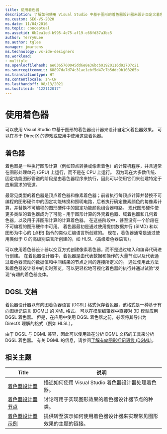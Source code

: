 ```yaml
---
title: 使用着色器
description: 了解如何使用 Visual Studio 中基于图形的着色器设计器来设计自定义着色器效果。 可以在基于 DirectX 的游戏或应用中使用着色器。
ms.custom: SEO-VS-2020
ms.date: 11/04/2016
ms.topic: conceptual
ms.assetid: 6b2ea1ed-b995-4e75-af19-c68fd37a3bc5
author: TerryGLee
ms.author: tglee
manager: jmartens
ms.technology: vs-ide-designers
ms.workload:
- multiple
ms.openlocfilehash: ae0365760045dd6e8e36bcb01920116d92707c21
ms.sourcegitcommit: 68897da7d74c31ae1ebf5d47c7b5ddc9b108265b
ms.translationtype: HT
ms.contentlocale: zh-CN
ms.lasthandoff: 08/13/2021
ms.locfileid: "122112017"
---
```

# <a name="work-with-shaders"></a>使用着色器

可以使用 Visual Studio 中基于图形的着色器设计器来设计自定义着色器效果。 可以在基于 DirectX 的游戏或应用中使用这些着色器。

## <a name="shaders"></a>着色器

着色器是一种执行图形计算（例如顶点转换或像素着色）的计算机程序，并且通常在图形处理单元 (GPU) 上运行，而不是在 CPU 上运行。 因为现在大多数传统、固定功能图形管道的阶段是由着色器程序来执行，因此可以使用它们来创建特定于应用需求的管道。

最常见类型的着色器是顶点着色器和像素着色器；前者执行每顶点计算并替换不可编程的图形硬件中的固定功能转换和照明电路，后者执行确定像素颜色的每像素计算，并替换不可编程的图形硬件中的固定功能颜色组合器电路。 现代图形硬件使更多类型的着色器成为了可能 - 用于图形计算的外壳着色器、域着色器和几何着色器，以及用于非图形计算的计算着色器。 在这些阶段中，甚至没有一个阶段在不可编程的图形硬件中可用。 着色器最初是通过使用提供数据并行 (SIMD) 和以图形为中心的 (点积) 指令的类似汇编语言所创建的。 现在，着色器通常是通过使用类似于 C 的高级别语言所创建的，如 HLSL（高级着色器语言）。

可以使用着色器设计器以交互方式创建像素着色器，而不是通过输入和编译代码进行创建。 在着色器设计器中，着色器是由代表数据和操作的大量节点以及代表通过着色器流动的数据值和中间结果的节点之间的连接所定义的。 通过使用此方法和着色器设计器中的实时预览，可以更轻松地可视化着色器的执行并通过试验“发现”有趣的着色器变体。

## <a name="dgsl-documents"></a>DGSL 文档

着色器设计器以有向图着色器语言 (DGSL) 格式保存着色器，该格式是一种基于有向图标记语言 (DGML) 的 XML 格式。 可以在模型编辑器中直接对 3D 模型应用 DGSL 着色器。 但是，在应用中使用 DGSL 着色器之前，必须将其导出为 DirectX 理解的格式（例如 HLSL）。

由于 DGSL 与 DGML 兼容，因此可以使用旨在分析 DGML 文档的工具来分析 DGSL 着色器。 有关 DGML 的信息，请参阅[了解有向图形标记语言 (DGML)](../modeling/customize-code-maps-by-editing-the-dgml-files.md)。

## <a name="related-topics"></a>相关主题

|Title|说明|
|-----------|-----------------|
|[着色器设计器](../designers/shader-designer.md)|描述如何使用 Visual Studio 着色器设计器处理着色器。|
|[着色器设计器节点](../designers/shader-designer-nodes.md)|讨论可用于实现图形效果的着色器设计器节点的种类。|
|[着色器设计器示例](../designers/how-to-create-a-basic-color-shader.md)|提供转至演示如何使用着色器设计器来实现常见图形效果的主题的链接。|
